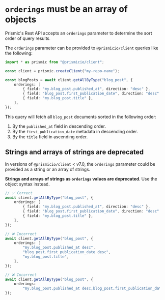 # `orderings` must be an array of objects

Prismic's Rest API accepts an `orderings` parameter to determine the sort order of query results.

The `orderings` parameter can be provided to `@prismicio/client` queries like the following:

```typescript
import * as prismic from "@prismicio/client";

const client = prismic.createClient("my-repo-name");

const blogPosts = await client.getAllByType("blog_post", {
	orderings: [
		{ field: "my.blog_post.published_at", direction: "desc" },
		{ field: "blog_post.first_publication_date", direction: "desc" },
		{ field: "my.blog_post.title" },
	],
});
```

This query will fetch all `blog_post` documents sorted in the following order:

1. By the `published_at` field in descending order.
2. By the `first_publication_date` metadata in descending order.
3. By the `title` field in ascending order.

## Strings and arrays of strings are deprecated

In versions of `@prismicio/client` < v7.0, the `orderings` parameter could be provided as a string or an array of strings.

**Strings and arrays of strings as `orderings` values are deprecated**. Use the object syntax instead.

```typescript
// ✅ Correct
await client.getAllByType("blog_post", {
	orderings: [
		{ field: "my.blog_post.published_at", direction: "desc" },
		{ field: "blog_post.first_publication_date", direction: "desc" },
		{ field: "my.blog_post.title" },
	],
});

// ❌ Incorrect
await client.getAllByType("blog_post", {
	orderings: [
		"my.blog_post.published_at desc",
		"blog_post.first_publication_date desc",
		"my.blog_post.title",
	],
});

// ❌ Incorrect
await client.getAllByType("blog_post", {
	orderings:
		"my.blog_post.published_at desc,blog_post.first_publication_date desc,my.blog_post.title",
});
```
